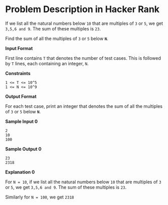 # Problem Description in Hacker Rank
If we list all the natural numbers below `10` that are multiples of `3` or `5`, we get `3,5,6 and 9`. The sum of these multiples is `23`.

Find the sum of all the multiples of `3` or `5` below **`N`**.

**Input Format**

First line contains `T` that denotes the number of test cases. This is followed by `T` lines, each containing an integer, `N`.

**Constraints**
```
1 <= T <= 10^5
1 <= N <= 10^9
```
**Output Format**

For each test case, print an integer that denotes the sum of all the multiples of `3` or `5` below **`N`**.

**Sample Input 0**
```
2
10
100
```
**Sample Output 0**
```
23
2318
```
**Explanation 0**

For `N = 10`, if we list all the natural numbers below `10` that are multiples of `3` or `5`, we get `3,5,6 and 9`. The sum of these multiples is `23`.

Similarly for `N = 100`, we get `2318`